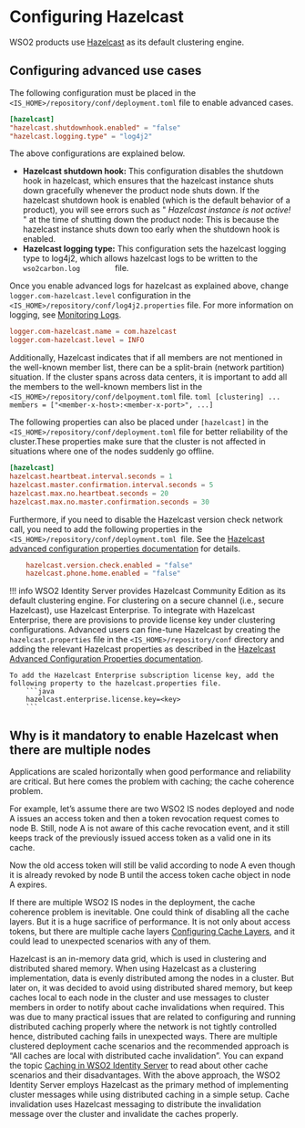 # Configuring Hazelcast

WSO2 products use [Hazelcast](../../administer/clustering-overview) as
its default clustering engine. 

## Configuring advanced use cases

The following configuration must be
placed in the ` <IS_HOME>/repository/conf/deployment.toml ` file to
enable advanced cases.

```toml
[hazelcast]
"hazelcast.shutdownhook.enabled" = "false"
"hazelcast.logging.type" = "log4j2"
```

The above configurations are explained below.

-   **Hazelcast shutdown hook:** This configuration disables the
    shutdown hook in hazelcast, which ensures that the hazelcast
    instance shuts down gracefully whenever the product node shuts down.
    If the hazelcast shutdown hook is enabled (which is the default
    behavior of a product), you will see errors such as "
    *Hazelcast instance is not active!* " at the time of shutting down
    the product node: This is because the hazelcast instance shuts down
    too early when the shutdown hook is enabled.
-   **Hazelcast logging type:** This configuration sets the hazelcast
    logging type to log4j2, which allows hazelcast logs to be written to
    the `          wso2carbon.log         ` file.

Once you enable advanced logs for hazelcast as explained above, change
`logger.com-hazelcast.level` configuration in the `
<IS_HOME>/repository/conf/log4j2.properties ` file. For more information
on logging, see [Monitoring Logs](../../setup/monitoring-logs).

```toml
logger.com-hazelcast.name = com.hazelcast
logger.com-hazelcast.level = INFO
```

Additionally, Hazelcast indicates that if all members are not mentioned
in the well-known member list, there can be a split-brain (network
partition) situation. If the cluster spans across data centers, it is
important to add all the members to the well-known members list in the `
<IS_HOME>/repository/conf/delpoyment.toml ` file.
     ```toml
     [clustering]
     ...
     members = ["<member-x-host>:<member-x-port>", ...]
     ```

The following properties can also be placed under `[hazelcast]` in the
` <IS_HOME>/repository/conf/deployment.toml` file for better reliability of the cluster.These properties make sure that
the cluster is not affected in situations where one of the nodes suddenly go offline.

```toml
[hazelcast]
hazelcast.heartbeat.interval.seconds = 1
hazelcast.master.confirmation.interval.seconds = 5
hazelcast.max.no.heartbeat.seconds = 20
hazelcast.max.no.master.confirmation.seconds = 30
```

Furthermore, if you need to disable the Hazelcast version check network call, you need to add the following properties in the
`<IS_HOME>/repository/conf/deployment.toml `file. See the [Hazelcast advanced configuration properties documentation](https://docs.hazelcast.org/docs/3.0/manual/html/ch12s06.html) for details.

```toml
    hazelcast.version.check.enabled = "false"
    hazelcast.phone.home.enabled = "false"
```
     
!!! info 
    WSO2 Identity Server provides Hazelcast Community Edition as
    its default clustering engine. For clustering on a secure channel (i.e.,
    secure Hazelcast), use Hazelcast Enterprise. To integrate with Hazelcast
    Enterprise, there are provisions to provide license key under clustering
    configurations. Advanced users can fine-tune Hazelcast by creating the
    `hazelcast.properties` file in the `<IS_HOME>/repository/conf` directory
    and adding the relevant Hazelcast properties as described in the
    [Hazelcast Advanced Configuration Properties documentation](https://docs.hazelcast.org/docs/3.0/manual/html/ch12s06.html).
        
    To add the Hazelcast Enterprise subscription license key, add the following property to the hazelcast.properties file.
        ```java
        hazelcast.enterprise.license.key=<key>
        ```

## Why is it mandatory to enable Hazelcast when there are multiple nodes

Applications are scaled horizontally when good performance and reliability are critical. But here comes the problem 
with caching; the cache coherence problem.

For example, let’s assume there are two WSO2 IS nodes deployed and node A issues an access token and then a token 
revocation request comes to node B. Still, node A is not aware of this cache revocation event, and it still keeps track 
of the previously issued access token as a valid one in its cache.

Now the old access token will still be valid according to node A even though it is already revoked by node B until the 
access token cache object in node A expires.

If there are multiple WSO2 IS nodes in the deployment, the cache coherence problem is inevitable. One could think of 
disabling all the cache layers. But it is a huge sacrifice of performance. It is not only about access tokens, but there 
are multiple cache layers [Configuring Cache Layers](../../setup/configuring-cache-layers/), and it could lead to 
unexpected scenarios with any of them.

Hazelcast is an in-memory data grid, which is used in clustering and distributed shared memory. When using Hazelcast as 
a clustering implementation, data is evenly distributed among the nodes in a cluster. But later on, it was decided to 
avoid using distributed shared memory, but keep caches local to each node in the cluster and use messages to cluster 
members in order to notify about cache invalidations when required. This was due to many practical issues that are 
related to configuring and running distributed caching properly where the network is not tightly controlled hence, 
distributed caching fails in unexpected ways. There are multiple clustered deployment cache scenarios and the 
recommended approach is “All caches are local with distributed cache invalidation”. You can expand the topic 
[Caching in WSO2 Identity Server](../../setup/deployment-guide/#clustering-related-configurations) to read about other 
cache scenarios and their disadvantages. With the above approach, the WSO2 Identity Server employs Hazelcast as the 
primary method of implementing cluster messages while using distributed caching in a simple setup. Cache invalidation 
uses Hazelcast messaging to distribute the invalidation message over the cluster and invalidate the caches properly.
